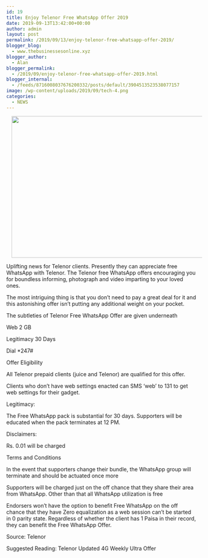 ```yaml
---
id: 19
title: Enjoy Telenor Free WhatsApp Offer 2019
date: 2019-09-13T13:42:00+00:00
author: admin
layout: post
permalink: /2019/09/13/enjoy-telenor-free-whatsapp-offer-2019/
blogger_blog:
  - www.thebusinessesonline.xyz
blogger_author:
  - Alan
blogger_permalink:
  - /2019/09/enjoy-telenor-free-whatsapp-offer-2019.html
blogger_internal:
  - /feeds/8716008037676200332/posts/default/3904513523538077157
image: /wp-content/uploads/2019/09/tech-4.png
categories:
  - NEWS
---
```

<div dir="ltr" style="text-align: left;">
  <div style="clear: both; text-align: center;">
    <a href="http://thebusinessesonline.xyz/wp-content/uploads/2019/09/tech-4.png" style="margin-left: 1em; margin-right: 1em;"><img border="0" data-original-height="428" data-original-width="732" height="374" src="http://thebusinessesonline.xyz/wp-content/uploads/2019/09/tech-4-300x175.png" width="640" /></a>
  </div>
  
  <p>
    Uplifting news for Telenor clients. Presently they can appreciate free WhatsApp with Telenor. The Telenor free WhatsApp offers encouraging you for boundless informing, photograph and video imparting to your loved ones.
  </p>
  
  <p>
    The most intriguing thing is that you don&#8217;t need to pay a great deal for it and this astonishing offer isn&#8217;t putting any additional weight on your pocket.
  </p>
  
  <p>
    The subtleties of Telenor Free WhatsApp Offer are given underneath
  </p>
  
  <p>
    Web 2 GB
  </p>
  
  <p>
    Legitimacy 30 Days
  </p>
  
  <p>
    Dial *247#
  </p>
  
  <p>
    Offer Eligibility
  </p>
  
  <p>
    All Telenor prepaid clients (juice and Telenor) are qualified for this offer.
  </p>
  
  <p>
    Clients who don&#8217;t have web settings enacted can SMS &#8216;web&#8217; to 131 to get web settings for their gadget.
  </p>
  
  <p>
    Legitimacy:
  </p>
  
  <p>
    The Free WhatsApp pack is substantial for 30 days. Supporters will be educated when the pack terminates at 12 PM.
  </p>
  
  <p>
    Disclaimers:
  </p>
  
  <p>
    Rs. 0.01 will be charged
  </p>
  
  <p>
    Terms and Conditions
  </p>
  
  <p>
    In the event that supporters change their bundle, the WhatsApp group will terminate and should be actuated once more
  </p>
  
  <p>
    Supporters will be charged just on the off chance that they share their area from WhatsApp. Other than that all WhatsApp utilization is free
  </p>
  
  <p>
    Endorsers won&#8217;t have the option to benefit Free WhatsApp on the off chance that they have Zero equalization as a web session can&#8217;t be started in 0 parity state. Regardless of whether the client has 1 Paisa in their record, they can benefit the Free WhatsApp Offer.
  </p>
  
  <p>
    Source: Telenor
  </p>
  
  <p>
    Suggested Reading: Telenor Updated 4G Weekly Ultra Offer
  </p>
</div>